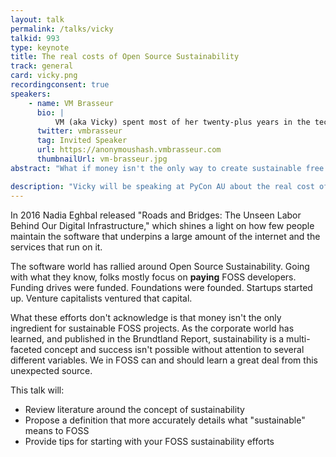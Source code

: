 ```yaml
---
layout: talk
permalink: /talks/vicky
talkid: 993
type: keynote
title: The real costs of Open Source Sustainability
track: general
card: vicky.png
recordingconsent: true
speakers:
    - name: VM Brasseur
      bio: |
          VM (aka Vicky) spent most of her twenty-plus years in the tech industry leading software development departments and teams, providing technical management and leadership consulting for small and medium businesses, and helping companies understand, use, release, and contribute to free and open source software in a way that's good for both their bottom line and for the community. Now, as the Director of Open Source Strategy for Juniper Networks, she leverages her nearly 30 years of free and open source software experience and a strong business background to help Juniper be successful through free and open source software. <br><br>She is the author of [_Forge Your Future with Open Source_](https://fossforge.com), the first and only book to detail how to contribute to free and open source software projects. The book is published by [The Pragmatic Programmers](https://pragprog.com/) and is now available at https://fossforge.com. <br><br>Vicky has been a moderator and author for [opensource.com](https://opensource.com), an author for [Linux Journal](http://linuxjournal.com), the Vice President of the [Open Source Initiative](https://opensource.org), and is a frequent and popular [speaker](http://vmbrasseur.com/presentations/) at free/open source conferences and events. She's the proud winner of the Perl White Camel Award (2014), the O’Reilly Open Source Award (2016), and two Opensource.com Moderator's Choice Awards (2018, 2019).  She blogs about free/open source, business, and technical management at [{anonymous => 'hash'};](https://anonymoushash.vmbrasseur.com).
      twitter: vmbrasseur
      tag: Invited Speaker
      url: https://anonymoushash.vmbrasseur.com
      thumbnailUrl: vm-brasseur.jpg
abstract: "What if money isn't the only way to create sustainable free and open source software projects? What if it turns out that sustainability is actually a multi-faceted concept that can't truly be successful if people focus on only one of its many elements?"

description: "Vicky will be speaking at PyCon AU about the real cost of Open Source Sustainability."
---
```


In 2016 Nadia Eghbal released "Roads and Bridges: The Unseen Labor Behind Our Digital Infrastructure," which shines a light on how few people maintain the software that underpins a large amount of the internet and the services that run on it.

The software world has rallied around Open Source Sustainability. Going with what they know, folks mostly focus on **paying** FOSS developers. Funding drives were funded. Foundations were founded. Startups started up. Venture capitalists ventured that capital.

What these efforts don't acknowledge is that money isn't the only ingredient for sustainable FOSS projects. As the corporate world has learned, and published in the Brundtland Report, sustainability is a multi-faceted concept and success isn't possible without attention to several different variables. We in FOSS can and should learn a great deal from this unexpected source.

This talk will:

* Review literature around the concept of sustainability
* Propose a definition that more accurately details what "sustainable" means to FOSS
* Provide tips for starting with your FOSS sustainability efforts

